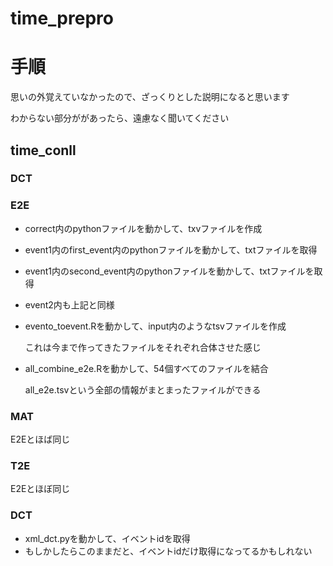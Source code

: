 # time_prepro

# 手順
思いの外覚えていなかったので、ざっくりとした説明になると思います

わからない部分ががあったら、遠慮なく聞いてください

## time_conll
### DCT


### E2E
- correct内のpythonファイルを動かして、txvファイルを作成
- event1内のfirst_event内のpythonファイルを動かして、txtファイルを取得
- event1内のsecond_event内のpythonファイルを動かして、txtファイルを取得
- event2内も上記と同様
- evento_toevent.Rを動かして、input内のようなtsvファイルを作成

  これは今まで作ってきたファイルをそれぞれ合体させた感じ

- all_combine_e2e.Rを動かして、54個すべてのファイルを結合

  all_e2e.tsvという全部の情報がまとまったファイルができる

### MAT
E2Eとほば同じ

### T2E
E2Eとほぼ同じ

### DCT
- xml_dct.pyを動かして、イベントidを取得
- もしかしたらこのままだと、イベントidだけ取得になってるかもしれない
